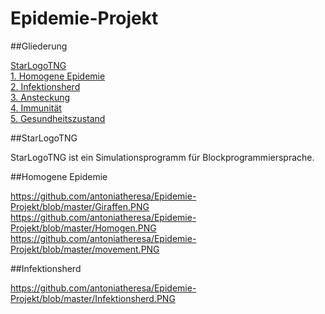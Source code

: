 # Epidemie-Projekt

##Gliederung

[StarLogoTNG](#Einführung)  
[1. Homogene Epidemie](#1)  
[2. Infektionsherd](#2)  
[3. Ansteckung](#3)  
[4. Immunität](#4)  
[5. Gesundheitszustand](#5) 

##StarLogoTNG<a name="Einführung"></a> 

StarLogoTNG ist ein Simulationsprogramm für Blockprogrammiersprache.

##Homogene Epidemie<a name="1"></a> 

https://github.com/antoniatheresa/Epidemie-Projekt/blob/master/Giraffen.PNG
https://github.com/antoniatheresa/Epidemie-Projekt/blob/master/Homogen.PNG
https://github.com/antoniatheresa/Epidemie-Projekt/blob/master/movement.PNG

##Infektionsherd<a name="2"></a> 

https://github.com/antoniatheresa/Epidemie-Projekt/blob/master/Infektionsherd.PNG
